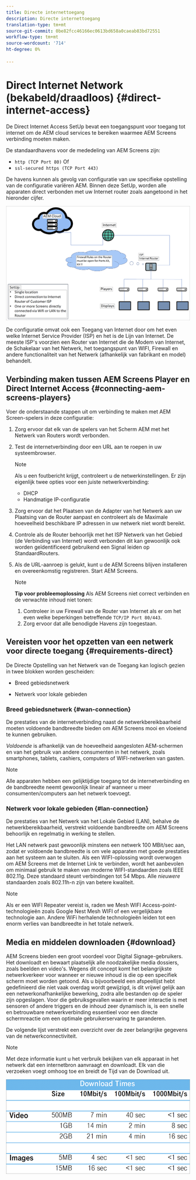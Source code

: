 ```yaml
---
title: Directe internettoegang
description: Directe internettoegang
translation-type: tm+mt
source-git-commit: 0be82fcc46166ec0613bd658a0caeab83bd72551
workflow-type: tm+mt
source-wordcount: '714'
ht-degree: 0%

---
```



# Direct Internet Network (bekabeld/draadloos) {#direct-internet-access}

De Direct Internet Access SetUp bevat een toegangspunt voor toegang tot internet om de AEM cloud services te bereiken waarmee AEM Screens verbinding moeten maken.

De standaardhavens voor de mededeling van AEM Screens zijn:
* `http (TCP Port 80)`
Of
* `ssl-secured https (TCP Port 443)`

De havens kunnen als gevolg van configuratie van uw specifieke opstelling van de configuratie variëren AEM. Binnen deze SetUp, worden alle apparaten direct verbonden met uw Internet router zoals aangetoond in het hieronder cijfer.

![](/help/assets/direct-access-2.png)

De configuratie omvat ook een Toegang van Internet door om het even welke Internet Service Provider (ISP) en het is de Lijn van Internet. De meeste ISP&#39;s voorzien een Router van Internet die de Modem van Internet, de Schakelaar van het Netwerk, het toegangspunt van WIFI, Firewall en andere functionaliteit van het Netwerk (afhankelijk van fabrikant en model) behandelt.

## Verbinding maken tussen AEM Screens Player en Direct Internet Access {#connecting-aem-screens-players}

Voer de onderstaande stappen uit om verbinding te maken met AEM Screen-spelers in deze configuratie:

1. Zorg ervoor dat elk van de spelers van het Scherm AEM met het Netwerk van Routers wordt verbonden.
1. Test de internetverbinding door een URL aan te roepen in uw systeembrowser.

   >[!NOTE]
   >Als u een foutbericht krijgt, controleert u de netwerkinstellingen. Er zijn eigenlijk twee opties voor een juiste netwerkverbinding:
   >* DHCP
   >* Handmatige IP-configuratie


1. Zorg ervoor dat het Plaatsen van de Adapter van het Netwerk aan uw Plaatsing van de Router aanpast en controleert als de Maximale hoeveelheid beschikbare IP adressen in uw netwerk niet wordt bereikt.

1. Controle als de Router behoorlijk met het ISP Netwerk van het Gebied (de Verbinding van Internet) wordt verbonden dit kan gewoonlijk ook worden geïdentificeerd gebruikend een Signal leiden op StandaardRouters.
1. Als de URL-aanroep is gelukt, kunt u de AEM Screens blijven installeren en overeenkomstig registreren. Start AEM Screens.

   >[!NOTE]
   >**Tip voor probleemoplossing**
   >Als AEM Screens niet correct verbinden en de verwachte inhoud niet tonen:
   >
   >1. Controleer in uw Firewall van de Router van Internet als er om het even welke beperkingen betreffende `TCP/IP Port 80/443`.
   >1. Zorg ervoor dat alle benodigde Havens zijn toegestaan.


## Vereisten voor het opzetten van een netwerk voor directe toegang {#requirements-direct}

De Directe Opstelling van het Netwerk van de Toegang kan logisch gezien in twee blokken worden gescheiden:

* Breed gebiedsnetwerk

* Netwerk voor lokale gebieden

### Breed gebiedsnetwerk {#wan-connection}

De prestaties van de internetverbinding naast de netwerkbereikbaarheid moeten voldoende bandbreedte bieden om AEM Screens mooi en vloeiend te kunnen gebruiken.

*Voldoende* is afhankelijk van de hoeveelheid aangesloten AEM-schermen en van het gebruik van andere consumenten in het netwerk, zoals smartphones, tablets, cashiers, computers of WIFI-netwerken van gasten.

>[!NOTE]
>Alle apparaten hebben een gelijktijdige toegang tot de internetverbinding en de bandbreedte neemt gewoonlijk lineair af wanneer u meer consumenten/computers aan het netwerk toevoegt.

### Netwerk voor lokale gebieden {#lan-connection}

De prestaties van het Netwerk van het Lokale Gebied (LAN), behalve de netwerkbereikbaarheid, verstrekt voldoende bandbreedte om AEM Screens behoorlijk en regelmatig in werking te stellen.

Het LAN netwerk past gewoonlijk minstens een netwerk 100 MBit/sec aan, zodat er voldoende bandbreedte is om vele apparaten met goede prestaties aan het systeem aan te sluiten.
Als een WIFI-oplossing wordt overwogen om AEM Screens met de Internet Link te verbinden, wordt het aanbevolen om minimaal gebruik te maken van moderne WIFI-standaarden zoals IEEE 802.11g. Deze standaard steunt verbindingen tot 54 Mbps. Alle *nieuwere* standaarden zoals 802.11h-n zijn van betere kwaliteit.

>[!NOTE]
>Als er een WIFI Repeater vereist is, raden we Mesh WIFI Access-point-technologieën zoals Google Nest Mesh WIFI of een vergelijkbare technologie aan. Andere WiFi herhalende technologieën leiden tot een enorm verlies van bandbreedte in het totale netwerk.

## Media en middelen downloaden {#download}

AEM Screens bieden een groot voordeel voor Digital Signage-gebruikers. Het downloadt en bewaart plaatselijk alle noodzakelijke media dossiers, zoals beelden en video&#39;s. Wegens dit concept komt het belangrijkste netwerkverkeer voor wanneer er nieuwe inhoud is die op een specifiek scherm moet worden getoond.
Als u bijvoorbeeld een afspeellijst hebt gedefinieerd die niet vaak overdag wordt gewijzigd, is dit vrijwel gelijk aan een netwerkonafhankelijke bewerking, zodra alle bestanden op de speler zijn opgeslagen.
Voor die gebruiksgevallen waarin er meer interactie is met sensoren of andere triggers en de inhoud zeer dynamisch is, is een snelle en betrouwbare netwerkverbinding essentieel voor een directe schermreactie om een optimale gebruikerservaring te garanderen.

De volgende lijst verstrekt een overzicht over de zeer belangrijke gegevens van de netwerkconnectiviteit.

>[!NOTE]
>Met deze informatie kunt u het verbruik bekijken van elk apparaat in het netwerk dat een internetbron aanvraagt en downloadt. Elk van die verzoeken voegt omhoog toe en breidt de Tijd van de Download uit.

![](/help/assets/download-times-direct.png)

